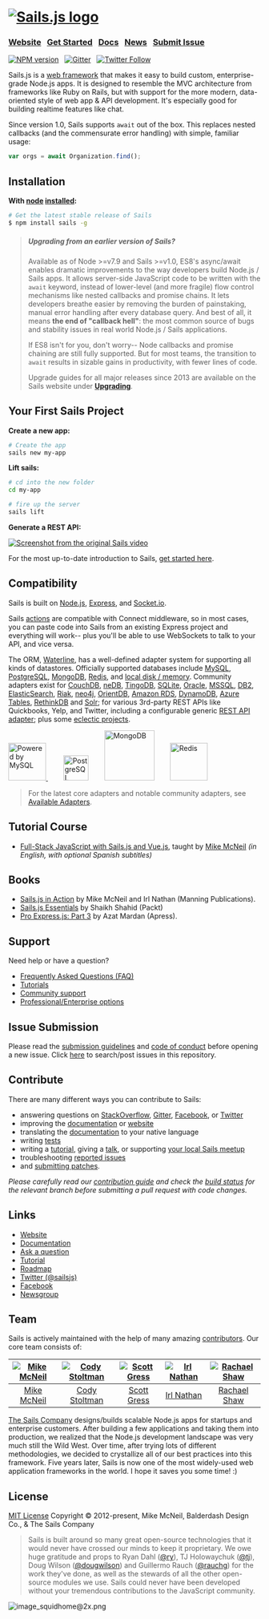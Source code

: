 <h1>
<a href="http://sailsjs.com"><img alt="Sails.js logo" src="http://balderdashy.github.io/sails/images/logo.png" title="Sails.js"/></a>
</h1>

### [Website](https://sailsjs.com/)  &nbsp; [Get Started](https://sailsjs.com/get-started) &nbsp;  [Docs](http://sailsjs.com/documentation)  &nbsp; [News](http://twitter.com/sailsjs) &nbsp; [Submit Issue](http://sailsjs.com/bugs)

[![NPM version](https://badge.fury.io/js/sails.svg)](http://badge.fury.io/js/sails) &nbsp; [![Gitter](https://badges.gitter.im/Join%20Chat.svg)](https://gitter.im/balderdashy/sails)  &nbsp; [![Twitter Follow](https://img.shields.io/twitter/follow/sailsjs.svg?style=social&maxAge=3600)](https://twitter.com/sailsjs)

Sails.js is a [web framework](http://sailsjs.com/whats-that) that makes it easy to build custom, enterprise-grade Node.js apps. It is designed to resemble the MVC architecture from frameworks like Ruby on Rails, but with support for the more modern, data-oriented style of web app & API development. It's especially good for building realtime features like chat.

Since version 1.0, Sails supports `await` out of the box.  This replaces nested callbacks (and the commensurate error handling) with simple, familiar usage:

```javascript
var orgs = await Organization.find();
```


## Installation &nbsp;
**With [node](http://nodejs.org) [installed](http://nodejs.org/en/download):**
```sh
# Get the latest stable release of Sails
$ npm install sails -g
```

> ##### Upgrading from an earlier version of Sails?
>
> Available as of Node >=v7.9 and Sails >=v1.0, ES8's async/await enables dramatic improvements to the way developers build Node.js / Sails apps.  It allows server-side JavaScript code to be written with the `await` keyword, instead of lower-level (and more fragile) flow control mechanisms like nested callbacks and promise chains.  It lets developers breathe easier by removing the burden of painstaking, manual error handling after every database query.  And best of all, it means **the end of "callback hell"**: the most common source of bugs and stability issues in real world Node.js / Sails applications.
> 
> If ES8 isn't for you, don't worry-- Node callbacks and promise chaining are still fully supported.  But for most teams, the transition to `await` results in sizable gains in productivity, with fewer lines of code.
>
> Upgrade guides for all major releases since 2013 are available on the Sails website under [**Upgrading**](http://sailsjs.com/upgrading).


## Your First Sails Project

**Create a new app:**
```sh
# Create the app
sails new my-app
```

**Lift sails:**
```sh
# cd into the new folder
cd my-app

# fire up the server
sails lift
```

**Generate a REST API:**

[![Screenshot from the original Sails video](http://i.imgur.com/Ii88jlhl.png)](https://sailsjs.com/get-started)

For the most up-to-date introduction to Sails, [get started here](https://sailsjs.com/get-started).

## Compatibility

Sails is built on [Node.js](http://nodejs.org/), [Express](http://expressjs.com/), and [Socket.io](http://socket.io/).

Sails [actions](http://sailsjs.com/documentation/concepts/actions-and-controllers) are compatible with Connect middleware, so in most cases, you can paste code into Sails from an existing Express project and everything will work-- plus you'll be able to use WebSockets to talk to your API, and vice versa.

The ORM, [Waterline](https://github.com/balderdashy/waterline), has a well-defined adapter system for supporting all kinds of datastores.  Officially supported databases include [MySQL](https://npmjs.com/package/sails-mysql), [PostgreSQL](https://npmjs.com/package/sails-postgresql), [MongoDB](https://npmjs.com/package/sails-mongo), [Redis](https://npmjs.com/package/sails-redis), and [local disk / memory](https://npmjs.com/package/sails-disk).
Community adapters exist for [CouchDB](https://github.com/search?q=sails+couch&nwo=codeswarm%2Fsails-couchdb-orm&search_target=global&ref=cmdform), [neDB](https://github.com/adityamukho/sails-nedb), [TingoDB](https://github.com/andyhu/sails-tingo), [SQLite](https://github.com/AndrewJo/sails-sqlite3/tree/0.10), [Oracle](https://github.com/search?utf8=%E2%9C%93&q=%22sails+oracle%22+OR+%22waterline+oracle%22&type=Repositories&ref=searchresults), [MSSQL](https://github.com/misterGF/sails-mssqlserver), [DB2](https://github.com/search?q=sails+db2&type=Repositories&ref=searchresults), [ElasticSearch](https://github.com/search?q=%28elasticsearch+AND+sails%29+OR+%28elasticsearch+AND+waterline%29+&type=Repositories&ref=searchresults), [Riak](https://github.com/search?q=sails+riak&type=Repositories&ref=searchresults),
[neo4j](https://www.npmjs.org/package/sails-neo4j), [OrientDB](https://github.com/appscot/sails-orientdb),
[Amazon RDS](https://github.com/TakenPilot/sails-rds), [DynamoDB](https://github.com/TakenPilot/sails-dynamodb), [Azure Tables](https://github.com/azuqua/sails-azuretables), [RethinkDB](https://github.com/gutenye/sails-rethinkdb) and [Solr](https://github.com/sajov/sails-solr); for various 3rd-party REST APIs like Quickbooks, Yelp, and Twitter, including a configurable generic [REST API adapter](https://github.com/zohararad/sails-rest); plus some [eclectic projects](https://www.youtube.com/watch?v=OmcQZD_LIAE).

<!-- Core adapter logos -->
<a target="_blank" href="http://www.mysql.com">
  <img width="75" src="http://www.mysql.com/common/logos/powered-by-mysql-125x64.png" alt="Powered by MySQL" title="sails-mysql: MySQL adapter for Sails"/>
</a>&nbsp; &nbsp; &nbsp; &nbsp;
<a target="_blank" href="http://www.postgresql.org/"><img width="50" title="PostgreSQL" src="http://i.imgur.com/OSlDDKv.png"/></a>&nbsp; &nbsp; &nbsp; &nbsp;
<a target="_blank" href="http://www.mongodb.org/"><img width="100" title="MongoDB" src="http://i.imgur.com/bC2j13z.png"/></a>&nbsp; &nbsp; &nbsp; &nbsp;
<a target="_blank" href="http://redis.io/"><img width="75" title="Redis" src="http://i.imgur.com/dozv0ub.jpg"/></a>&nbsp; &nbsp; &nbsp; &nbsp;
<!-- /core adapter logos -->

> For the latest core adapters and notable community adapters, see [Available Adapters](http://sailsjs.com/documentation/concepts/extending-sails/adapters/available-adapters).

## Tutorial Course
- [Full-Stack JavaScript with Sails.js and Vue.js](https://platzi.com/cursos/javascript-pro/), taught by [Mike McNeil](https://twitter.com/mikermcneil) _(in English, with optional Spanish subtitles)_


## Books
- [Sails.js in Action](https://www.manning.com/books/sails-js-in-action) by Mike McNeil and Irl Nathan (Manning Publications).
- [Sails.js Essentials](https://www.packtpub.com/web-development/sailsjs-essentials) by Shaikh Shahid (Packt)
- [Pro Express.js: Part 3](http://link.springer.com/chapter/10.1007%2F978-1-4842-0037-7_18) by Azat Mardan (Apress).

## Support
Need help or have a question?
- [Frequently Asked Questions (FAQ)](http://sailsjs.com/faq)
- [Tutorials](http://sailsjs.com/faq#?what-are-some-good-community-tutorials)
- [Community support](http://sailsjs.com/support)
- [Professional/Enterprise options](http://sailsjs.com/faq#?are-there-professional-support-options)


## Issue Submission
Please read the [submission guidelines](http://sailsjs.com/documentation/contributing/issue-contributions) and [code of conduct](http://sailsjs.com/documentation/contributing/code-of-conduct) before opening a new issue.  Click [here](https://github.com/balderdashy/sails/search?q=&type=Issues) to search/post issues in this repository.

## Contribute
There are many different ways you can contribute to Sails:
- answering questions on [StackOverflow](http://stackoverflow.com/questions/tagged/sails.js), [Gitter](https://gitter.im/balderdashy/sails), [Facebook](https://www.facebook.com/sailsjs), or [Twitter](https://twitter.com/search?f=tweets&vertical=default&q=%40sailsjs%20OR%20%23sailsjs%20OR%20sails.js%20OR%20sailsjs&src=typd)
- improving the [documentation](https://github.com/balderdashy/sails-docs#contributing-to-the-docs) or [website](https://github.com/balderdashy/www.sailsjs.com/issues)
- translating the [documentation](https://github.com/balderdashy/sails-docs/issues/580) to your native language
- writing [tests](https://github.com/balderdashy/sails/blob/master/test/README.md)
- writing a [tutorial](https://github.com/sails101/contribute-to-sails101), giving a [talk](https://speakerdeck.com/mikermcneil), or supporting [your local Sails meetup](https://www.meetup.com/find/?allMeetups=false&keywords=node.js&radius=Infinity&sort=default)
- troubleshooting [reported issues](http://sailsjs.com/bugs)
- and [submitting patches](http://sailsjs.com/documentation/contributing/code-submission-guidelines).

_Please carefully read our [contribution guide](http://sailsjs.com/documentation/contributing) and check the [build status](http://sailsjs.com/architecture) for the relevant branch before submitting a pull request with code changes._


## Links
- [Website](http://sailsjs.com/)
- [Documentation](http://sailsjs.com/documentation)
- [Ask a question](http://sailsjs.com/support)
- [Tutorial](https://platzi.com/cursos/javascript-pro/)
- [Roadmap](https://trello.com/b/s9zEnyG7/sails-v1)
- [Twitter (@sailsjs)](https://twitter.com/sailsjs)
- [Facebook](https://www.facebook.com/sailsjs)
- [Newsgroup](https://groups.google.com/forum/#!forum/sailsjs)

## Team
Sails is actively maintained with the help of many amazing [contributors](https://github.com/balderdashy/sails/graphs/contributors).  Our core team consists of:

[![Mike McNeil](https://www.gravatar.com/avatar/4b02a9d5780bdd282151f7f9b8a4d8de?s=144&d=identicon&rating=g)](http://twitter.com/mikermcneil) |  [![Cody Stoltman](https://1.gravatar.com/avatar/368567acca0c5dfb9a4ff512c5c0c3fa?s=144)](http://twitter.com/particlebanana) | [![Scott Gress](https://0.gravatar.com/avatar/b74e07aa543552709bf546ca279c9c67?s=144)](http://twitter.com/sgress454) | [![Irl Nathan](https://www.gravatar.com/avatar/d350bea2bf2e54ad59e6e241f70b7648?s=144&d=identicon&rating=g)](http://twitter.com/irlnathan) | [![Rachael Shaw](https://avatars0.githubusercontent.com/u/3065949?v=3&s=144)](http://twitter.com/fancydoilies)
:---:|:---:|:---:|:---:|:---:
[Mike McNeil](http://github.com/mikermcneil) | [Cody Stoltman](https://github.com/particlebanana) | [Scott Gress](https://github.com/sgress454) | [Irl Nathan](https://github.com/irlnathan) | [Rachael Shaw](https://github.com/rachaelshaw)

[The Sails Company](http://sailsjs.com/about) designs/builds scalable Node.js apps for startups and enterprise customers. After building a few applications and taking them into production, we realized that the Node.js development landscape was very much still the Wild West. Over time, after trying lots of different methodologies, we decided to crystallize all of our best practices into this framework.  Five years later, Sails is now one of the most widely-used web application frameworks in the world. I hope it saves you some time! :)

## License

[MIT License](http://sailsjs.com/license)  Copyright © 2012-present, Mike McNeil, Balderdash Design Co., & The Sails Company

> Sails is built around so many great open-source technologies that it would never have crossed our minds to keep it proprietary.  We owe huge gratitude and props to Ryan Dahl ([@ry](https://github.com/ry)), TJ Holowaychuk ([@tj](https://github.com/tj)), Doug Wilson ([@dougwilson](https://github.com/dougwilson)) and Guillermo Rauch ([@rauchg](https://github.com/rauchg)) for the work they've done, as well as the stewards of all the other open-source modules we use.  Sails could never have been developed without your tremendous contributions to the JavaScript community.

![image_squidhome@2x.png](http://sailsjs.com/images/bkgd_squiddy.png)
